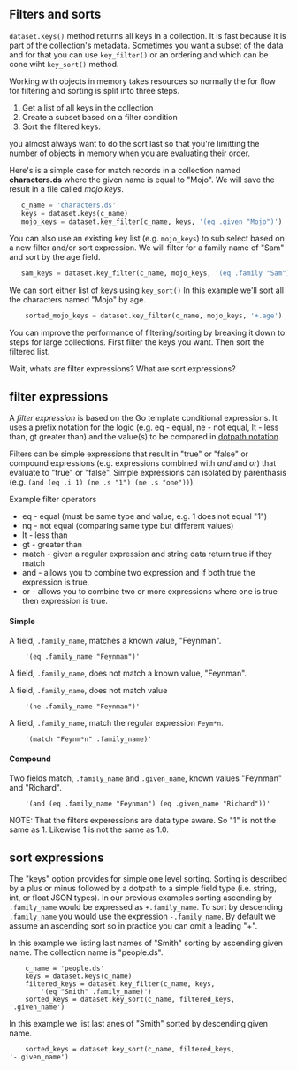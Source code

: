 
## Filters and sorts

`dataset.keys()` method returns all keys in a collection. It is
fast because it is part of the collection's metadata. Sometimes
you want a subset of the data and for that you can use `key_filter()`
or an ordering and which can be cone wiht `key_sort()` method.

Working with objects in memory takes resources so normally the
for flow for filtering and sorting is split into three steps.

1. Get a list of all keys in the collection
2. Create a subset based on a filter condition
3. Sort the filtered keys.

you almost always want to do the sort last so that you're 
limitting the number of objects in memory when you are evaluating
their order.

Here's is a simple case for match records in a collection named 
**characters.ds** where the given name is equal to "Mojo". We will 
save the result in a file called _mojo.keys_.

```python
   c_name = 'characters.ds'
   keys = dataset.keys(c_name)
   mojo_keys = dataset.key_filter(c_name, keys, '(eq .given "Mojo")')
```

You can also use an existing key list (e.g. `mojo_keys`)
to sub select based on a new filter and/or sort expression. 
We will filter for a family name of "Sam" and sort by the age field.

```python
   sam_keys = dataset.key_filter(c_name, mojo_keys, '(eq .family "Sam")')
```

We can sort either list of keys using `key_sort()` In this
example we'll sort all the characters named "Mojo" by age.

```python
    sorted_mojo_keys = dataset.key_filter(c_name, mojo_keys, '+.age')
```

You can improve the performance of filtering/sorting by
breaking it down to steps for large collections. First filter
the keys you want. Then sort the filtered list.

Wait, whats are filter expressions? What are sort expressions?


## filter expressions

A *filter expression* is based on the Go template conditional 
expressions. It uses a prefix notation for the logic (e.g. 
eq - equal, ne - not equal, lt - less than, gt greater than) 
and the value(s) to be compared in [dotpath notation](dotpath.html).

Filters can be simple expressions that result in "true" or 
"false" or compound expressions (e.g. expressions combined with 
_and_ and _or_) that evaluate to "true" or "false".  Simple 
expressions can isolated by parenthasis 
(e.g. `(and (eq .i 1) (ne .s "1") (ne .s "one"))`).

Example filter operators

+ eq - equal (must be same type and value, e.g. 1 does not equal "1")
+ nq - not equal (comparing same type but different values)
+ lt - less than
+ gt - greater than
+ match - given a regular expression and string data return true if they match
+ and - allows you to combine two expression and if both true the expression is true.
+ or - allows you to combine two or more expressions where one is true then expression is true.

#### Simple

A field, `.family_name`, matches a known value, "Feynman".

```
	'(eq .family_name "Feynman")'
```

A field, `.family_name`, does not match a known value, "Feynman".

A field, `.family_name`, does not match value

```
	'(ne .family_name "Feynman")'
```

A field, `.family_name`, match the regular expression `Feym*n`.

```
	'(match "Feynm*n" .family_name)'
```


#### Compound

Two fields match, `.family_name` and `.given_name`, known values "Feynman" and "Richard".

```
	'(and (eq .family_name "Feynman") (eq .given_name "Richard"))'
```

NOTE: That the filters experessions are data type aware. So 
"1" is not the same as 1. Likewise 1 is not the same as 1.0.

## sort expressions

The "keys" option provides for simple one level sorting.
Sorting is described by a plus or minus followed by a dotpath 
to a simple field type (i.e. string, int, or float JSON types). 
In our previous examples sorting ascending by `.family_name` would
be expressed as `+.family_name`. To sort by descending `.family_name` 
you would use the expression `-.family_name`.  By default we assume 
an ascending sort so in practice you can omit a leading "+".

In this example we listing last names of "Smith" sorting by ascending 
given name. The collection name is "people.ds".

```
    c_name = 'people.ds'
    keys = dataset.keys(c_name)
    filtered_keys = dataset.key_filter(c_name, keys, 
        '(eq "Smith" .family_name)')
    sorted_keys = dataset.key_sort(c_name, filtered_keys, '.given_name')
```

In this example we list last anes of "Smith" sorted by descending 
given name.


```
    sorted_keys = dataset.key_sort(c_name, filtered_keys, '-.given_name')
```

